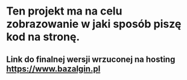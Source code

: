 # Ten projekt ma na celu zobrazowanie w jaki sposób piszę kod na stronę. 
## Link do finalnej wersji wrzuconej na hosting https://www.bazalgin.pl
